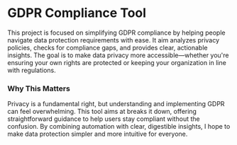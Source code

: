 # GDPR Compliance Tool
This project is focused on simplifying GDPR compliance by helping people navigate data protection requirements with ease. It aim analyzes privacy policies, checks for compliance gaps, and provides clear, actionable insights. The goal is to make data privacy more accessible—whether you're ensuring your own rights are protected or keeping your organization in line with regulations.

### Why This Matters
Privacy is a fundamental right, but understanding and implementing GDPR can feel overwhelming. This tool aims at breaks it down, offering straightforward guidance to help users stay compliant without the confusion. By combining automation with clear, digestible insights, I hope to make data protection simpler and more intuitive for everyone.
